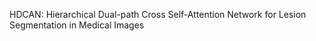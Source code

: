 HDCAN: Hierarchical Dual-path Cross Self-Attention Network for Lesion Segmentation in Medical Images
